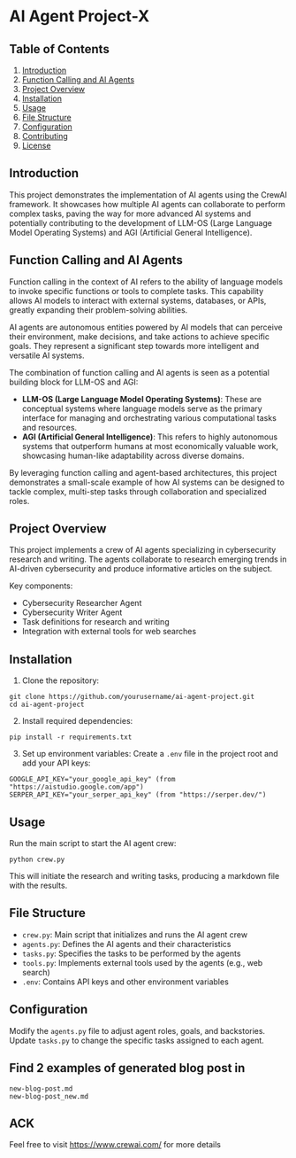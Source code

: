 # AI Agent Project-X

## Table of Contents
1. [Introduction](#introduction)
2. [Function Calling and AI Agents](#function-calling-and-ai-agents)
3. [Project Overview](#project-overview)
4. [Installation](#installation)
5. [Usage](#usage)
6. [File Structure](#file-structure)
7. [Configuration](#configuration)
8. [Contributing](#contributing)
9. [License](#license)

## Introduction

This project demonstrates the implementation of AI agents using the CrewAI framework. It showcases how multiple AI agents can collaborate to perform complex tasks, paving the way for more advanced AI systems and potentially contributing to the development of LLM-OS (Large Language Model Operating Systems) and AGI (Artificial General Intelligence).

## Function Calling and AI Agents

Function calling in the context of AI refers to the ability of language models to invoke specific functions or tools to complete tasks. This capability allows AI models to interact with external systems, databases, or APIs, greatly expanding their problem-solving abilities.

AI agents are autonomous entities powered by AI models that can perceive their environment, make decisions, and take actions to achieve specific goals. They represent a significant step towards more intelligent and versatile AI systems.

The combination of function calling and AI agents is seen as a potential building block for LLM-OS and AGI:

- **LLM-OS (Large Language Model Operating Systems)**: These are conceptual systems where language models serve as the primary interface for managing and orchestrating various computational tasks and resources.
- **AGI (Artificial General Intelligence)**: This refers to highly autonomous systems that outperform humans at most economically valuable work, showcasing human-like adaptability across diverse domains.

By leveraging function calling and agent-based architectures, this project demonstrates a small-scale example of how AI systems can be designed to tackle complex, multi-step tasks through collaboration and specialized roles.

## Project Overview

This project implements a crew of AI agents specializing in cybersecurity research and writing. The agents collaborate to research emerging trends in AI-driven cybersecurity and produce informative articles on the subject.

Key components:
- Cybersecurity Researcher Agent
- Cybersecurity Writer Agent
- Task definitions for research and writing
- Integration with external tools for web searches

## Installation

1. Clone the repository:
```
git clone https://github.com/yourusername/ai-agent-project.git
cd ai-agent-project
```

2. Install required dependencies:
```
pip install -r requirements.txt
```

3. Set up environment variables:
Create a `.env` file in the project root and add your API keys:
```
GOOGLE_API_KEY="your_google_api_key" (from "https://aistudio.google.com/app")
SERPER_API_KEY="your_serper_api_key" (from "https://serper.dev/")
```

## Usage

Run the main script to start the AI agent crew:
```
python crew.py
```

This will initiate the research and writing tasks, producing a markdown file with the results.

## File Structure

- `crew.py`: Main script that initializes and runs the AI agent crew
- `agents.py`: Defines the AI agents and their characteristics
- `tasks.py`: Specifies the tasks to be performed by the agents
- `tools.py`: Implements external tools used by the agents (e.g., web search)
- `.env`: Contains API keys and other environment variables

## Configuration

Modify the `agents.py` file to adjust agent roles, goals, and backstories. Update `tasks.py` to change the specific tasks assigned to each agent.

## Find 2 examples of generated blog post in
```
new-blog-post.md
new-blog-post_new.md
```

## ACK
Feel free to visit https://www.crewai.com/ for more details
